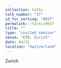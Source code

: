 ```yaml
---
collection: talks
talk_number: "37"
id_for_sorting: "0037"
permalink: /talks/0037
title: "" 
type: "invited seminar"
venue: "ETH, Zurich"
date: 04/21
location: "Switzerland"
---
```


Zurich
